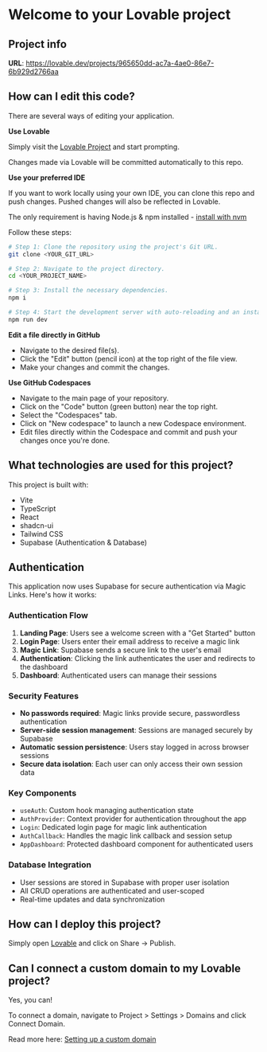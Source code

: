 # Welcome to your Lovable project

## Project info

**URL**: https://lovable.dev/projects/965650dd-ac7a-4ae0-86e7-6b929d2766aa

## How can I edit this code?

There are several ways of editing your application.

**Use Lovable**

Simply visit the [Lovable Project](https://lovable.dev/projects/965650dd-ac7a-4ae0-86e7-6b929d2766aa) and start prompting.

Changes made via Lovable will be committed automatically to this repo.

**Use your preferred IDE**

If you want to work locally using your own IDE, you can clone this repo and push changes. Pushed changes will also be reflected in Lovable.

The only requirement is having Node.js & npm installed - [install with nvm](https://github.com/nvm-sh/nvm#installing-and-updating)

Follow these steps:

```sh
# Step 1: Clone the repository using the project's Git URL.
git clone <YOUR_GIT_URL>

# Step 2: Navigate to the project directory.
cd <YOUR_PROJECT_NAME>

# Step 3: Install the necessary dependencies.
npm i

# Step 4: Start the development server with auto-reloading and an instant preview.
npm run dev
```

**Edit a file directly in GitHub**

- Navigate to the desired file(s).
- Click the "Edit" button (pencil icon) at the top right of the file view.
- Make your changes and commit the changes.

**Use GitHub Codespaces**

- Navigate to the main page of your repository.
- Click on the "Code" button (green button) near the top right.
- Select the "Codespaces" tab.
- Click on "New codespace" to launch a new Codespace environment.
- Edit files directly within the Codespace and commit and push your changes once you're done.

## What technologies are used for this project?

This project is built with:

- Vite
- TypeScript
- React
- shadcn-ui
- Tailwind CSS
- Supabase (Authentication & Database)

## Authentication

This application now uses Supabase for secure authentication via Magic Links. Here's how it works:

### Authentication Flow
1. **Landing Page**: Users see a welcome screen with a "Get Started" button
2. **Login Page**: Users enter their email address to receive a magic link
3. **Magic Link**: Supabase sends a secure link to the user's email
4. **Authentication**: Clicking the link authenticates the user and redirects to the dashboard
5. **Dashboard**: Authenticated users can manage their sessions

### Security Features
- **No passwords required**: Magic links provide secure, passwordless authentication
- **Server-side session management**: Sessions are managed securely by Supabase
- **Automatic session persistence**: Users stay logged in across browser sessions
- **Secure data isolation**: Each user can only access their own session data

### Key Components
- `useAuth`: Custom hook managing authentication state
- `AuthProvider`: Context provider for authentication throughout the app
- `Login`: Dedicated login page for magic link authentication
- `AuthCallback`: Handles the magic link callback and session setup
- `AppDashboard`: Protected dashboard component for authenticated users

### Database Integration
- User sessions are stored in Supabase with proper user isolation
- All CRUD operations are authenticated and user-scoped
- Real-time updates and data synchronization

## How can I deploy this project?

Simply open [Lovable](https://lovable.dev/projects/965650dd-ac7a-4ae0-86e7-6b929d2766aa) and click on Share -> Publish.

## Can I connect a custom domain to my Lovable project?

Yes, you can!

To connect a domain, navigate to Project > Settings > Domains and click Connect Domain.

Read more here: [Setting up a custom domain](https://docs.lovable.dev/tips-tricks/custom-domain#step-by-step-guide)
